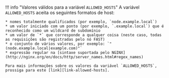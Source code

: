 [link-allowed-hosts]:               http://nginx.org/en/docs/http/server_names.html

!!! info "Valores válidos para a variável `ALLOWED_HOSTS`"
    A variável `ALLOWED_HOSTS` aceita os seguintes formatos de host:

    * nomes totalmente qualificados (por exemplo, `node.example.local`)
    * um valor iniciado com um ponto (por exemplo, `.example.local`) que é reconhecido como um wildcard de subdomínio
    * um valor de `*` que corresponde a qualquer coisa (neste caso, todas as requisições são registradas pelo nó FAST)
    * o conjunto de vários valores, por exemplo: `"(node.example.local|example.com)"`
    * expressão regular na [sintaxe suportada pelo NGINX](http://nginx.org/en/docs/http/server_names.html#regex_names)

    Para mais informações sobre os valores da variável `ALLOWED_HOSTS`, prossiga para este [link][link-allowed-hosts].
